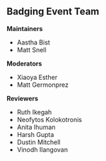 ## Badging Event Team

**Maintainers**
- Aastha Bist
- Matt Snell

**Moderators**
- Xiaoya Esther
- Matt Germonprez

**Reviewers**
- Ruth Ikegah
- Neofytos Kolokotronis
- Anita Ihuman
- Harsh Gupta
- Dustin Mitchell
- Vinodh Ilangovan
